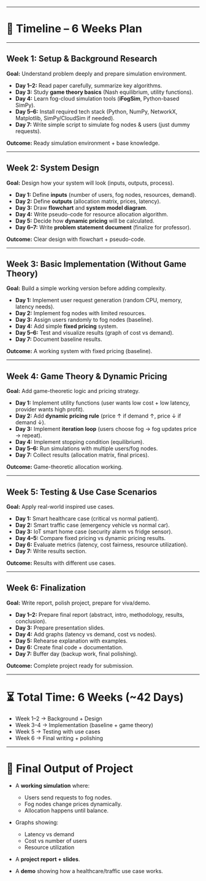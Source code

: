 
---

# 📅 **Timeline – 6 Weeks Plan**

---

## **Week 1: Setup & Background Research**

**Goal:** Understand problem deeply and prepare simulation environment.

* **Day 1–2:** Read paper carefully, summarize key algorithms.
* **Day 3:** Study **game theory basics** (Nash equilibrium, utility functions).
* **Day 4:** Learn fog-cloud simulation tools (**iFogSim**, Python-based SimPy).
* **Day 5–6:** Install required tech stack (Python, NumPy, NetworkX, Matplotlib, SimPy/CloudSim if needed).
* **Day 7:** Write simple script to simulate fog nodes & users (just dummy requests).

**Outcome:** Ready simulation environment + base knowledge.

---

## **Week 2: System Design**

**Goal:** Design how your system will look (inputs, outputs, process).

* **Day 1:** Define **inputs** (number of users, fog nodes, resources, demand).
* **Day 2:** Define **outputs** (allocation matrix, prices, latency).
* **Day 3:** Draw **flowchart** and **system model diagram**.
* **Day 4:** Write pseudo-code for resource allocation algorithm.
* **Day 5:** Decide how **dynamic pricing** will be calculated.
* **Day 6–7:** Write **problem statement document** (finalize for professor).

**Outcome:** Clear design with flowchart + pseudo-code.

---

## **Week 3: Basic Implementation (Without Game Theory)**

**Goal:** Build a simple working version before adding complexity.

* **Day 1:** Implement user request generation (random CPU, memory, latency needs).
* **Day 2:** Implement fog nodes with limited resources.
* **Day 3:** Assign users randomly to fog nodes (baseline).
* **Day 4:** Add simple **fixed pricing** system.
* **Day 5–6:** Test and visualize results (graph of cost vs demand).
* **Day 7:** Document baseline results.

**Outcome:** A working system with fixed pricing (baseline).

---

## **Week 4: Game Theory & Dynamic Pricing**

**Goal:** Add game-theoretic logic and pricing strategy.

* **Day 1:** Implement utility functions (user wants low cost + low latency, provider wants high profit).
* **Day 2:** Add **dynamic pricing rule** (price ↑ if demand ↑, price ↓ if demand ↓).
* **Day 3:** Implement **iteration loop** (users choose fog → fog updates price → repeat).
* **Day 4:** Implement stopping condition (equilibrium).
* **Day 5–6:** Run simulations with multiple users/fog nodes.
* **Day 7:** Collect results (allocation matrix, final prices).

**Outcome:** Game-theoretic allocation working.

---

## **Week 5: Testing & Use Case Scenarios**

**Goal:** Apply real-world inspired use cases.

* **Day 1:** Smart healthcare case (critical vs normal patient).
* **Day 2:** Smart traffic case (emergency vehicle vs normal car).
* **Day 3:** IoT smart home case (security alarm vs fridge sensor).
* **Day 4–5:** Compare fixed pricing vs dynamic pricing results.
* **Day 6:** Evaluate metrics (latency, cost fairness, resource utilization).
* **Day 7:** Write results section.

**Outcome:** Results with different use cases.

---

## **Week 6: Finalization**

**Goal:** Write report, polish project, prepare for viva/demo.

* **Day 1–2:** Prepare final report (abstract, intro, methodology, results, conclusion).
* **Day 3:** Prepare presentation slides.
* **Day 4:** Add graphs (latency vs demand, cost vs nodes).
* **Day 5:** Rehearse explanation with examples.
* **Day 6:** Create final code + documentation.
* **Day 7:** Buffer day (backup work, final polishing).

**Outcome:** Complete project ready for submission.

---

# ⏳ **Total Time: 6 Weeks (\~42 Days)**

* Week 1–2 → Background + Design
* Week 3–4 → Implementation (baseline + game theory)
* Week 5 → Testing with use cases
* Week 6 → Final writing + polishing

---

# 🎯 **Final Output of Project**

* A **working simulation** where:

  * Users send requests to fog nodes.
  * Fog nodes change prices dynamically.
  * Allocation happens until balance.
* Graphs showing:

  * Latency vs demand
  * Cost vs number of users
  * Resource utilization
* A **project report + slides**.
* A **demo** showing how a healthcare/traffic use case works.


